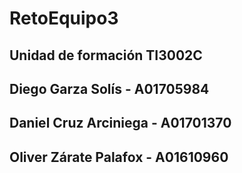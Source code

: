 # RetoEquipo3 
## Unidad de formación TI3002C
## **Diego Garza Solís** - A01705984
## **Daniel Cruz Arciniega** - A01701370
## **Oliver Zárate Palafox** - A01610960
